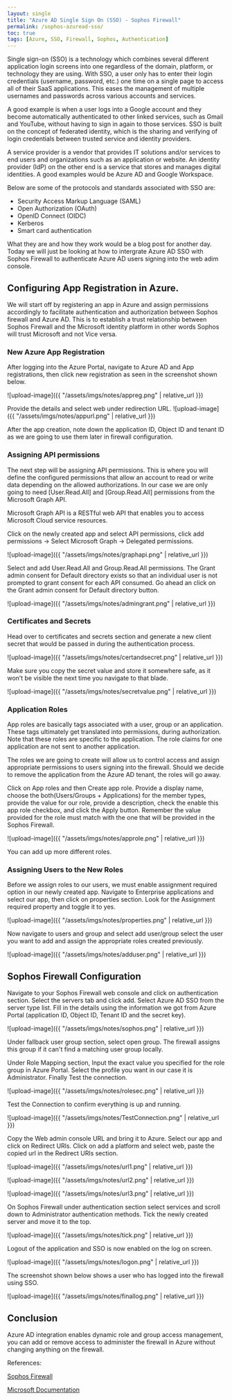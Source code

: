 ```yaml
---
layout: single
title: "Azure AD Single Sign On (SSO) - Sophos Firewall"
permalink: /sophos-azuread-sso/
toc: true
tags: [Azure, SSO, Firewall, Sophos, Authentication]
---
```


Single sign-on (SSO) is a technology which combines several different application login screens into one regardless of the domain, platform, or technology they are using. With SSO, a user only has to enter their login credentials (username, password, etc.) one time on a single page to access all of their SaaS applications. This eases the management of multiple usernames and passwords across various accounts and services.

A good example is when a user logs into a Google account and they become automatically authenticated to other linked services, such as Gmail and YouTube, without having to sign in again to those services. SSO is built on the concept of federated identity, which is the sharing and verifying of login credentials between trusted service and identity providers.

A service provider is a vendor that provides IT solutions and/or services to end users and organizations such as an application or website. An identity provider (IdP) on the other end is a service that stores and manages digital identities. A good examples would be Azure AD and Google Workspace.

Below are some of the protocols and standards associated with SSO are:
- Security Access Markup Language (SAML)
- Open Authorization (OAuth)
- OpenID Connect (OIDC)
- Kerberos
- Smart card authentication

What they are and how they work would be a blog post for another day. Today we will just be looking at how to intergrate Azure AD SSO with Sophos Firewall to authenticate Azure AD users signing into the web adim console.

## Configuring App Registration in Azure.

We will start off by registering an app in Azure and assign permissions accordingly to facilitate authentication and authorization between Sophos firewall and Azure AD. This is to establish a trust relationship between Sophos Firewall and the Microsoft identity platform in other words Sophos will trust Microsoft and not Vice versa.

### New Azure App Registration
After logging into the Azure Portal, navigate to Azure AD and App registrations, then click new registration as seen in the screenshot shown below.

![upload-image]({{ "/assets/imgs/notes/appreg.png" | relative_url }})

Provide the details and select web under redirection URL.
![upload-image]({{ "/assets/imgs/notes/appurl.png" | relative_url }})

After the app creation, note down the application ID, Object ID and tenant ID as we are going to use them later in firewall configuration.

### Assigning API permissions
The next step will be assigning API permissions. This is where you will define the configured permissions that allow an account to read or write data depending on the allowed authorizations. In our case we are only going to need [User.Read.All] and [Group.Read.All] permissions from the Microsoft Graph API.

Microsoft Graph API is a RESTful web API that enables you to access Microsoft Cloud service resources.

Click on the newly created app and select API permissions, click add permissions → Select Microsoft Graph → Delegated permissions.

![upload-image]({{ "/assets/imgs/notes/graphapi.png" | relative_url }})

Select and add User.Read.All  and Group.Read.All permissions.
The Grant admin consent for Default directory exists so that an individual user is not prompted to grant consent for each API consumed. Go ahead an click on the Grant admin consent for Default directory button.

![upload-image]({{ "/assets/imgs/notes/admingrant.png" | relative_url }})

### Certificates and Secrets
Head over to  certificates and secrets section and generate a new client secret that would be passed in during the authentication process. 

![upload-image]({{ "/assets/imgs/notes/certandsecret.png" | relative_url }})

Make sure you copy the secret value and store it somewhere safe, as it won’t be visible the next time you navigate to that blade.

![upload-image]({{ "/assets/imgs/notes/secretvalue.png" | relative_url }})

### Application Roles

App roles are basically tags associated with a user, group or an application. These tags ultimately get translated into permissions, during authorization. Note that these roles are specific to the application. The role claims for one application are not sent to another application.

The roles we are going to create will allow us to control access and assign appropriate permissions to users signing into the firewall. Should we decide to remove the application from the Azure AD tenant, the roles will go away.

Click on App roles and then Create app role. Provide a display name, choose the both(Users/Groups + Applications) for the member types, provide the value for our role, provide a description, check the enable this app role checkbox, and click the Apply button.
Remember the value provided for the role must match with the one that will be provided in the Sophos Firewall.

![upload-image]({{ "/assets/imgs/notes/approle.png" | relative_url }})

You can add up more different roles.

### Assigning Users to the New Roles
Before we assign roles to our users, we must enable assignment required option in our newly created app.
Navigate to Enterprise applications and select our app, then click on properties section. Look for the Assignment required property and toggle it to yes.

![upload-image]({{ "/assets/imgs/notes/properties.png" | relative_url }})

Now navigate to users and group and select add user/group select the user you want to add and assign the appropriate roles created previously.

![upload-image]({{ "/assets/imgs/notes/adduser.png" | relative_url }})

## Sophos Firewall Configuration

Navigate to your Sophos Firewall web console and click on authentication section. Select the servers tab and click add. Select Azure AD SSO from the server type list. Fill in the details using the information we got from Azure Portal (application ID, Object ID, Tenant  ID and the secret key).

![upload-image]({{ "/assets/imgs/notes/sophos.png" | relative_url }})

Under fallback user group section, select open group. The firewall assigns this group if it can't find a matching user group locally.

Under Role Mapping section, Input the exact value you specified for the role group in Azure Portal. 
Select the profile you want in our case it is Administrator. Finally Test the connection.

![upload-image]({{ "/assets/imgs/notes/rolesec.png" | relative_url }})

Test the Connection to confirm everything is up and running.

![upload-image]({{ "/assets/imgs/notes/TestConnection.png" | relative_url }})

Copy the Web admin console URL and bring it to Azure. Select our app and click on Redirect URls.
Click on add a platform and select web, paste the copied url in the Redirect URls section.

![upload-image]({{ "/assets/imgs/notes/url1.png" | relative_url }})

![upload-image]({{ "/assets/imgs/notes/url2.png" | relative_url }})

![upload-image]({{ "/assets/imgs/notes/url3.png" | relative_url }})

On Sophos Firewall under authentication section select services and scroll down to Administrator authentication methods. Tick the newly created server and move it to the top.

![upload-image]({{ "/assets/imgs/notes/tick.png" | relative_url }})

Logout of the application and SSO is now enabled on the log on screen.

![upload-image]({{ "/assets/imgs/notes/logon.png" | relative_url }})

The screenshot shown below shows a user who has logged into the firewall using SSO.

![upload-image]({{ "/assets/imgs/notes/finallog.png" | relative_url }})

## Conclusion
Azure AD integration enables dynamic role and group access management, you can add or remove access to administer the firewall in Azure without changing anything on the firewall.

References:

[Sophos Firewall](https://docs.sophos.com/nsg/sophos-firewall/19.0/Help/en-us/webhelp/onlinehelp/index.html/)

[Microsoft Documentation](https://learn.microsoft.com/en-us/power-apps/developer/data-platform/walkthrough-register-app-azure-active-directory)
